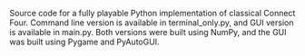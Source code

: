 Source code for a fully playable Python implementation of classical Connect Four. Command line version is available in terminal_only.py, and GUI version is available in main.py. Both versions were built using NumPy, and the GUI was built using Pygame and PyAutoGUI.
